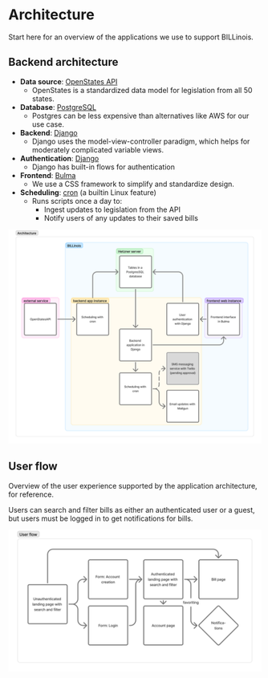# Architecture

Start here for an overview of the applications we use to support BILLinois.

## Backend architecture

- **Data source**: [OpenStates API](https://docs.openstates.org/api-v3/)
    - OpenStates is a standardized data model for legislation from all 50 states.
- **Database**: [PostgreSQL](https://www.postgresql.org/)
    - Postgres can be less expensive than alternatives like AWS for our use case.
- **Backend**: [Django](https://docs.djangoproject.com/en/5.2/)
    - Django uses the model-view-controller paradigm, which helps for moderately complicated variable views.
- **Authentication**: [Django](https://docs.djangoproject.com/en/5.2/topics/auth/default/)
    - Django has built-in flows for authentication
- **Frontend**: [Bulma](https://bulma.io/)
    - We use a CSS framework to simplify and standardize design.
- **Scheduling**: [cron](https://en.wikipedia.org/wiki/Cron) (a builtin Linux feature)
    - Runs scripts once a day to:
        - Ingest updates to legislation from the API
        - Notify users of any updates to their saved bills

![Architecture diagram](architecture.png)

## User flow

Overview of the user experience supported by the application architecture, for reference.

Users can search and filter bills as either an authenticated user or a guest, but users must be logged in to get notifications for bills.

![User flow diagram](userflow.png)
